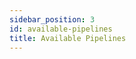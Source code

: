 ```yaml
---
sidebar_position: 3
id: available-pipelines
title: Available Pipelines
---
```


<!-- Describe the current available pipelines -->
